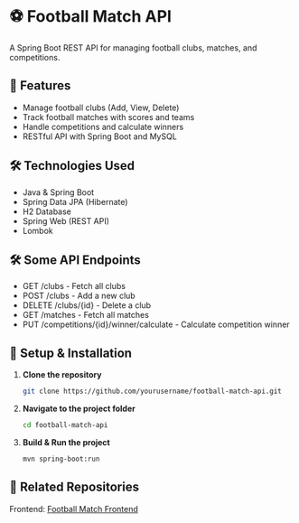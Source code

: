 # ⚽ Football Match API

A Spring Boot REST API for managing football clubs, matches, and competitions.

## 🚀 Features
- Manage football clubs (Add, View, Delete)
- Track football matches with scores and teams
- Handle competitions and calculate winners
- RESTful API with Spring Boot and MySQL

## 🛠️ Technologies Used
- Java & Spring Boot
- Spring Data JPA (Hibernate)
- H2 Database
- Spring Web (REST API)
- Lombok

## 🛠️ Some API Endpoints
- GET /clubs - Fetch all clubs
- POST /clubs - Add a new club
- DELETE /clubs/{id} - Delete a club
- GET /matches - Fetch all matches
- PUT /competitions/{id}/winner/calculate - Calculate competition winner

## 🔧 Setup & Installation

1. **Clone the repository**
   ```sh
   git clone https://github.com/yourusername/football-match-api.git
2. **Navigate to the project folder**
    ```sh
   cd football-match-api
3. **Build & Run the project**
   ```sh
   mvn spring-boot:run

## 🔗 Related Repositories

Frontend: [Football Match Frontend](https://github.com/Aleksandar882/football-match-frontend)